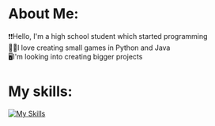 #  About Me:
❗❗Hello, I'm a high school student which started programming<br>🐍🍵I love creating small games in Python and Java<br>🖥️I'm looking into creating bigger projects

# My skills:
[![My Skills](https://skillicons.dev/icons?i=java,cpp,py,pycharm,vscode,androidstudio,arduino,html,css)](https://skillicons.dev)
